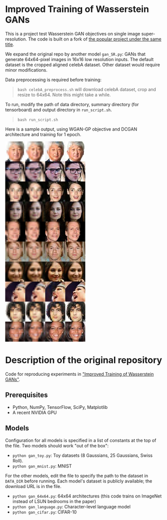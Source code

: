 Improved Training of Wasserstein GANs
=====================================
This is a project test Wasserstein GAN objectives on single image super-resolution. The code is built on a fork of [the popular project under the same title](https://github.com/igul222/improved_wgan_training). 

We expand the original repo by another model
`gan_SR.py`: GANs that generate 64x64-pixel images in 16x16 low resolution inputs. The default dataset is the cropped aligned celebA dataset. Other dataset would require minor modifications.

Data preprocessing is required before training:
> `bash celebA_preprocess.sh`
will download celebA dataset, crop and resize to 64x64. Note this might take a while. 

To run, modify the path of data directory, summary directory (for tensorboard) and output directory in `run_script.sh`. 

> `bash run_script.sh`

Here is a sample output, using WGAN-GP objective and DCGAN architecture and training for 1 epoch. 

![](wgangp_dcgan_panel.png)


Description of the original repository
======================================
Code for reproducing experiments in ["Improved Training of Wasserstein GANs"](https://arxiv.org/abs/1704.00028).


## Prerequisites

- Python, NumPy, TensorFlow, SciPy, Matplotlib
- A recent NVIDIA GPU

## Models

Configuration for all models is specified in a list of constants at the top of
the file. Two models should work "out of the box":

- `python gan_toy.py`: Toy datasets (8 Gaussians, 25 Gaussians, Swiss Roll). 
- `python gan_mnist.py`: MNIST

For the other models, edit the file to specify the path to the dataset in
`DATA_DIR` before running. Each model's dataset is publicly available; the
download URL is in the file.

- `python gan_64x64.py`: 64x64 architectures (this code trains on ImageNet instead of LSUN bedrooms in the paper)
- `python gan_language.py`: Character-level language model
- `python gan_cifar.py`: CIFAR-10

